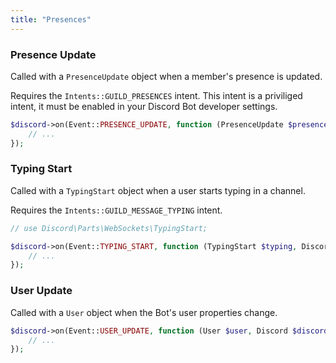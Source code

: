 ```yaml
---
title: "Presences"
---
```


### Presence Update

Called with a `PresenceUpdate` object when a member's presence is updated.

Requires the `Intents::GUILD_PRESENCES` intent. This intent is a priviliged intent, it must be enabled in your Discord Bot developer settings.

```php
$discord->on(Event::PRESENCE_UPDATE, function (PresenceUpdate $presence, Discord $discord) {
    // ...
});
```

### Typing Start

Called with a `TypingStart` object when a user starts typing in a channel.

Requires the `Intents::GUILD_MESSAGE_TYPING` intent.

```php
// use Discord\Parts\WebSockets\TypingStart;

$discord->on(Event::TYPING_START, function (TypingStart $typing, Discord $discord) {
    // ...
});
```

### User Update

Called with a `User` object when the Bot's user properties change.

```php
$discord->on(Event::USER_UPDATE, function (User $user, Discord $discord, ?User $oldUser) {
    // ...
});
```
